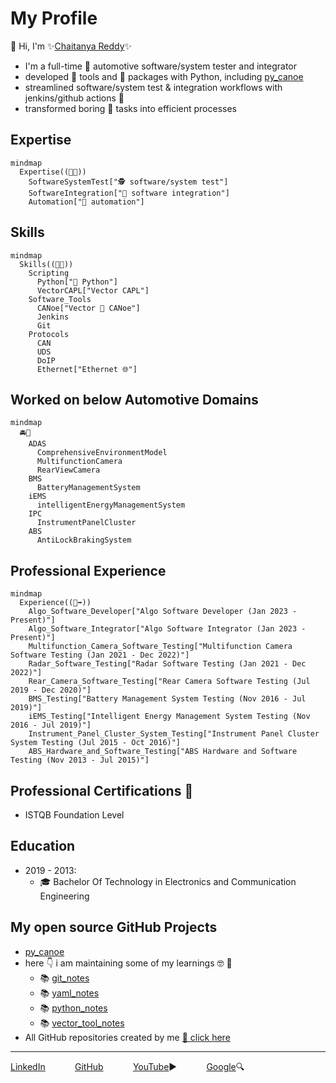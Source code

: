 # My Profile

👋 Hi, I'm ✨[Chaitanya Reddy](https://www.linkedin.com/in/chaitu-ycr/)✨

- I'm a full-time 🚗 automotive software/system tester and integrator
- developed 🔧 tools and 🧰 packages with Python, including [py_canoe](https://github.com/chaitu-ycr/py_canoe)
- streamlined software/system test & integration workflows with jenkins/github actions 🚀
- transformed boring 🥱 tasks into efficient processes

## Expertise

```mermaid
mindmap
  Expertise((🧑‍🔬))
    SoftwareSystemTest["🕵 software/system test"]
    SoftwareIntegration["🔄 software integration"]
    Automation["🤖 automation"]
```

## Skills

```mermaid
mindmap
  Skills((🤹💡))
    Scripting
      Python["🐍 Python"]
      VectorCAPL["Vector CAPL"]
    Software_Tools
      CANoe["Vector 🛶 CANoe"]
      Jenkins
      Git
    Protocols
      CAN
      UDS
      DoIP
      Ethernet["Ethernet 🌐"]
```

## Worked on below Automotive Domains

```mermaid
mindmap
  🚘🚗
    ADAS
      ComprehensiveEnvironmentModel
      MultifunctionCamera
      RearViewCamera
    BMS
      BatteryManagementSystem
    iEMS
      intelligentEnergyManagementSystem
    IPC
      InstrumentPanelCluster
    ABS
      AntiLockBrakingSystem
```

## Professional Experience

```mermaid
mindmap
  Experience((🏃‍➡️))
    Algo_Software_Developer["Algo Software Developer (Jan 2023 - Present)"]
    Algo_Software_Integrator["Algo Software Integrator (Jan 2023 - Present)"]
    Multifunction_Camera_Software_Testing["Multifunction Camera Software Testing (Jan 2021 - Dec 2022)"]
    Radar_Software_Testing["Radar Software Testing (Jan 2021 - Dec 2022)"]
    Rear_Camera_Software_Testing["Rear Camera Software Testing (Jul 2019 - Dec 2020)"]
    BMS_Testing["Battery Management System Testing (Nov 2016 - Jul 2019)"]
    iEMS_Testing["Intelligent Energy Management System Testing (Nov 2016 - Jul 2019)"]
    Instrument_Panel_Cluster_System_Testing["Instrument Panel Cluster System Testing (Jul 2015 - Oct 2016)"]
    ABS_Hardware_and_Software_Testing["ABS Hardware and Software Testing (Nov 2013 - Jul 2015)"]
```

## Professional Certifications 📜

- ISTQB Foundation Level

## Education

- 2019 - 2013:
  - 🎓 Bachelor Of Technology in Electronics and Communication Engineering

## My open source GitHub Projects

- [py_canoe](https://github.com/chaitu-ycr/py_canoe)
- here 👇 i am maintaining some of my learnings 🤓 📗
  - 📚 [git_notes](https://chaitu-ycr.github.io/git_notes/)
  - 📚 [yaml_notes](https://chaitu-ycr.github.io/yaml_notes/)
  - 📚 [python_notes](https://chaitu-ycr.github.io/python_notes/)
  - 📚 [vector_tool_notes](https://github.com/chaitu-ycr/vector_tool_notes)
- All GitHub repositories created by me [🔗 click here](https://github.com/chaitu-ycr?tab=repositories)

---
[LinkedIn](https://www.linkedin.com/in/chaitu-ycr/)
&nbsp;&nbsp;&nbsp;&nbsp;&nbsp;&nbsp;&nbsp;&nbsp;&nbsp;&nbsp;
[GitHub](https://github.com/chaitu-ycr)
&nbsp;&nbsp;&nbsp;&nbsp;&nbsp;&nbsp;&nbsp;&nbsp;&nbsp;&nbsp;
[YouTube](https://www.youtube.com/@chaitu-ycr)▶️
&nbsp;&nbsp;&nbsp;&nbsp;&nbsp;&nbsp;&nbsp;&nbsp;&nbsp;&nbsp;
[Google](https://www.google.com/search?q=chaitu-ycr)🔍
&nbsp;&nbsp;&nbsp;&nbsp;&nbsp;&nbsp;&nbsp;&nbsp;&nbsp;&nbsp;
